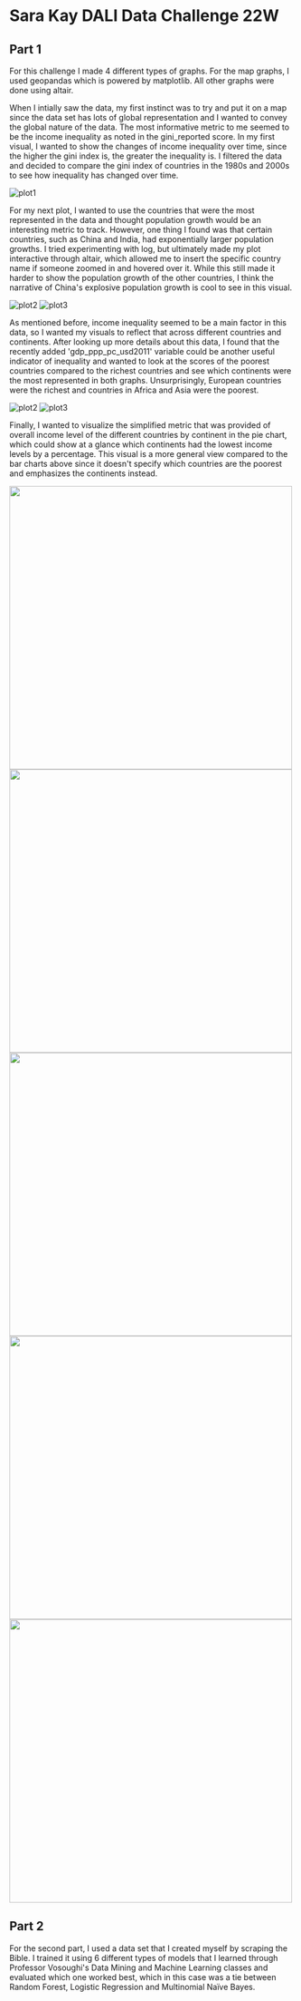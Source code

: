 # Sara Kay DALI Data Challenge 22W
## Part 1
For this challenge I made 4 different types of graphs. For the map graphs, I used geopandas which is powered by matplotlib. All other graphs were done using altair. 

When I intially saw the data, my first instinct was to try and put it on a map since the data set has lots of global representation and I wanted to convey the global nature of the data. The most informative metric to me seemed to be the income inequality as noted in the gini_reported score. In my first visual, I wanted to show the changes of income inequality over time, since the higher the gini index is, the greater the inequality is. I filtered the data and decided to compare the gini index of countries in the 1980s and 2000s to see how inequality has changed over time. 

![plot1](https://github.com/ssskay/dalidatachallenge/blob/main/part1viz/Income%20Inequality.jpg?raw=true)


For my next plot, I wanted to use the countries that were the most represented in the data and thought population growth would be an interesting metric to track. However, one thing I found was that certain countries, such as China and India, had exponentially larger population growths. I tried experimenting with log, but ultimately made my plot interactive through altair, which allowed me to insert the specific country name if someone zoomed in and hovered over it. While this still made it harder to show the population growth of the other countries, I think the narrative of China's explosive population growth is cool to see in this visual. 

![plot2](https://github.com/ssskay/dalidatachallenge/blob/main/part1viz/Popgrowth1.png?raw=true)
![plot3](https://github.com/ssskay/dalidatachallenge/blob/main/part1viz/Popgrowth2.png?raw=true)

As mentioned before, income inequality seemed to be a main factor in this data, so I wanted my visuals to reflect that across different countries and continents. After looking up more details about this data, I found that the recently added 'gdp_ppp_pc_usd2011' variable could be another useful indicator of inequality and wanted to look at the scores of the poorest countries compared to the richest countries and see which continents were the most represented in both graphs. Unsurprisingly, European countries were the richest and countries in Africa and Asia were the poorest.

![plot2](https://github.com/ssskay/dalidatachallenge/blob/main/part1viz/TopPoorest.png?raw=true)
![plot3](https://github.com/ssskay/dalidatachallenge/blob/main/part1viz/TopRichest.png?raw=true!)

Finally, I wanted to visualize the simplified metric that was provided of overall income level of the different countries by continent in the pie chart, which could show at a glance which continents had the lowest income levels by a percentage. This visual is a more general view compared to the bar charts above since it doesn't specify which countries are the poorest and emphasizes the continents instead.  

<img src="https://github.com/ssskay/dalidatachallenge/blob/main/part1viz/IncomeOceania.png" width="500">
<img src="https://github.com/ssskay/dalidatachallenge/blob/main/part1viz/IncomeAmericas.png" width="500">
<img src="https://github.com/ssskay/dalidatachallenge/blob/main/part1viz/IncomeAfrica.png" width="500">
<img src="https://github.com/ssskay/dalidatachallenge/blob/main/part1viz/IncomeEurope.png" width="500">
<img src="https://github.com/ssskay/dalidatachallenge/blob/main/part1viz/IncomeAsia.png" width="500">

## Part 2
For the second part, I used a data set that I created myself by scraping the Bible. I trained it using 6 different types of models that I learned through Professor Vosoughi's Data Mining and Machine Learning classes and evaluated which one worked best, which in this case was a tie between Random Forest, Logistic Regression and Multinomial Naïve Bayes. 
